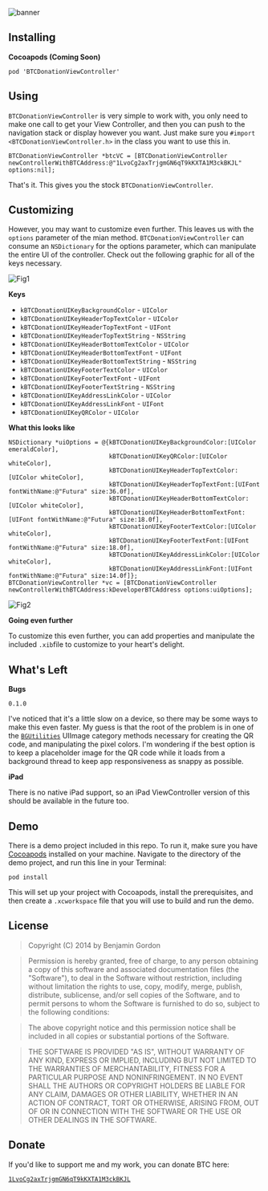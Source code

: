 ![banner](/Images/banner-01.png)

## Installing

**Cocoapods (Coming Soon)**

`pod 'BTCDonationViewController'`

## Using

`BTCDonationViewController` is very simple to work with, you only need to make one call to get your View Controller, and then you can push to the navigation stack or display however you want. Just make sure you `#import <BTCDonationViewController.h>` in the class you want to use this in.

`BTCDonationViewController *btcVC = [BTCDonationViewController newControllerWithBTCAddress:@"1LvoCg2axTrjgmGN6qT9kKXTA1M3ckBKJL" options:nil];`

That's it. This gives you the stock `BTCDonationViewController`.

## Customizing

However, you may want to customize even further. This leaves us with the `options` parameter of the mian method. `BTCDonationViewController` can consume an `NSDictionary` for the options parameter, which can manipulate the entire UI of the controller. Check out the following graphic for all of the keys necessary.

![Fig1](/Images/figure1-01.png)

**Keys**

* `kBTCDonationUIKeyBackgroundColor` - `UIColor`
* `kBTCDonationUIKeyHeaderTopTextColor` - `UIColor`
* `kBTCDonationUIKeyHeaderTopTextFont` - `UIFont`
* `kBTCDonationUIKeyHeaderTopTextString` - `NSString`
* `kBTCDonationUIKeyHeaderBottomTextColor` - `UIColor`
* `kBTCDonationUIKeyHeaderBottomTextFont` - `UIFont`
* `kBTCDonationUIKeyHeaderBottomTextString` - `NSString`
* `kBTCDonationUIKeyFooterTextColor` - `UIColor`
* `kBTCDonationUIKeyFooterTextFont` - `UIFont`
* `kBTCDonationUIKeyFooterTextString` - `NSString`
* `kBTCDonationUIKeyAddressLinkColor` - `UIColor`
* `kBTCDonationUIKeyAddressLinkFont` - `UIFont`
* `kBTCDonationUIKeyQRColor` - `UIColor`

**What this looks like**

```objc
NSDictionary *uiOptions = @{kBTCDonationUIKeyBackgroundColor:[UIColor emeraldColor],
                            kBTCDonationUIKeyQRColor:[UIColor whiteColor],
                            kBTCDonationUIKeyHeaderTopTextColor:[UIColor whiteColor],
                            kBTCDonationUIKeyHeaderTopTextFont:[UIFont fontWithName:@"Futura" size:36.0f],
                            kBTCDonationUIKeyHeaderBottomTextColor:[UIColor whiteColor],
                            kBTCDonationUIKeyHeaderBottomTextFont:[UIFont fontWithName:@"Futura" size:18.0f],
                            kBTCDonationUIKeyFooterTextColor:[UIColor whiteColor],
                            kBTCDonationUIKeyFooterTextFont:[UIFont fontWithName:@"Futura" size:18.0f],
                            kBTCDonationUIKeyAddressLinkColor:[UIColor whiteColor],
                            kBTCDonationUIKeyAddressLinkFont:[UIFont fontWithName:@"Futura" size:14.0f]};
BTCDonationViewController *vc = [BTCDonationViewController newControllerWithBTCAddress:kDeveloperBTCAddress options:uiOptions];
```

![Fig2](/Images/figure2-01.png)

**Going even further**

To customize this even further, you can add properties and manipulate the included `.xib`file to customize to your heart's delight.

## What's Left

**Bugs**

`0.1.0`

I've noticed that it's a little slow on a device, so there may be some ways to make this even faster. My guess is that the root of the problem is in one of the [`BGUtilities`](https://github.com/bennyguitar/BGUtilities) UIImage category methods necessary for creating the QR code, and manipulating the pixel colors. I'm wondering if the best option is to keep a placeholder image for the QR code while it loads from a background thread to keep app responsiveness as snappy as possible.

**iPad**

There is no native iPad support, so an iPad ViewController version of this should be available in the future too.

## Demo

There is a demo project included in this repo. To run it, make sure you have [Cocoapods](http://cocoapods.org/) installed on your machine. Navigate to the directory of the demo project, and run this line in your Terminal:

`pod install`

This will set up your project with Cocoapods, install the prerequisites, and then create a `.xcworkspace` file that you will use to build and run the demo.

## License

> Copyright (C) 2014 by Benjamin Gordon

> Permission is hereby granted, free of charge, to any person obtaining a copy of this software and associated documentation files (the "Software"), to deal in the Software without restriction, including without limitation the rights to use, copy, modify, merge, publish, distribute, sublicense, and/or sell copies of the Software, and to permit persons to whom the Software is furnished to do so, subject to the following conditions:

> The above copyright notice and this permission notice shall be included in all copies or substantial portions of the Software.

> THE SOFTWARE IS PROVIDED "AS IS", WITHOUT WARRANTY OF ANY KIND, EXPRESS OR IMPLIED, INCLUDING BUT NOT LIMITED TO THE WARRANTIES OF MERCHANTABILITY, FITNESS FOR A PARTICULAR PURPOSE AND NONINFRINGEMENT. IN NO EVENT SHALL THE AUTHORS OR COPYRIGHT HOLDERS BE LIABLE FOR ANY CLAIM, DAMAGES OR OTHER LIABILITY, WHETHER IN AN ACTION OF CONTRACT, TORT OR OTHERWISE, ARISING FROM, OUT OF OR IN CONNECTION WITH THE SOFTWARE OR THE USE OR OTHER DEALINGS IN THE SOFTWARE.

## Donate

If you'd like to support me and my work, you can donate BTC here:

[`1LvoCg2axTrjgmGN6qT9kKXTA1M3ckBKJL`](https://blockchain.info/address/1LvoCg2axTrjgmGN6qT9kKXTA1M3ckBKJL)
